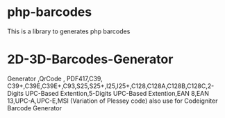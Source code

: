 php-barcodes
============

This is a library to generates php barcodes

2D-3D-Barcodes-Generator
========================

Generator ,QrCode , PDF417,C39, C39+,C39E,C39E+,C93,S25,S25+,I25,I25+,C128,C128A,C128B,C128C,2-Digits UPC-Based Extention,5-Digits UPC-Based Extention,EAN 8,EAN 13,UPC-A,UPC-E,MSI (Variation of Plessey code) also use for Codeigniter Barcode Generator

